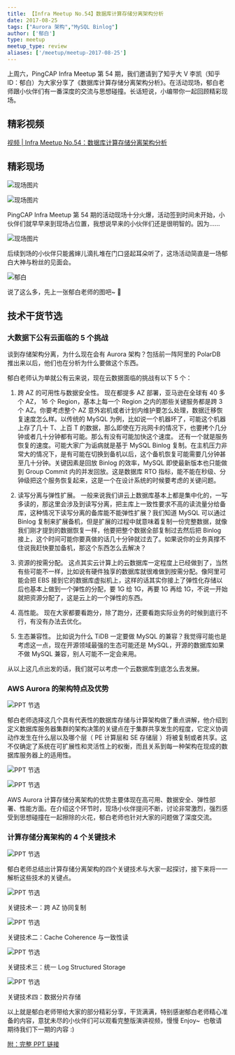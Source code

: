 ```yaml
---
title: 【Infra Meetup No.54】数据库计算存储分离架构分析
date: 2017-08-25
tags: ["Aurora 架构","MySQL Binlog"]
author: ['郁白']
type: meetup
meetup_type: review
aliases: ['/meetup/meetup-2017-08-25']
---
```



上周六，PingCAP Infra Meetup 第 54 期，我们邀请到了知乎大 V 李凯（知乎 ID：郁白）为大家分享了《数据库计算存储分离架构分析》。在活动现场，郁白老师跟小伙伴们有一番深度的交流与思想碰撞。长话短说，小编带你一起回顾精彩现场。



## 精彩视频

[视频 | Infra Meetup No.54：数据库计算存储分离架构分析](https://v.qq.com/txp/iframe/player.html?origin=https%3A%2F%2Fmp.weixin.qq.com&amp;vid=e054142e24h&amp;autoplay=false&amp;full=true&amp;show1080p=false)

## 精彩现场

![现场图片](media/meetup-54-20170825/1.jpeg)

![现场图片](media/meetup-54-20170825/2.jpeg)

PingCAP Infra Meetup 第 54 期的活动现场十分火爆，活动签到时间未开始，小伙伴们就早早来到现场占位置，我想说早来的小伙伴们还是很明智的。因为......

![现场图片](media/meetup-54-20170825/3.jpeg)

后续到场的小伙伴只能酱婶儿滴扎堆在门口竖起耳朵听了，这场活动简直是一场郁白大神与粉丝的见面会。

![郁白](media/meetup-54-20170825/4.jpeg)

说了这么多，先上一张郁白老师的图吧~ 🙂



## 技术干货节选


### **大数据下公有云面临的 5 个挑战**


谈到存储架构分离，为什么现在会有 Aurora 架构？包括前一阵阿里的 PolarDB 推出来以后，他们也在分析为什么要做这个东西。

郁白老师认为单就公有云来说，现在云数据面临的挑战有以下 5 个：


1. 跨 AZ 的可用性与数据安全性。 现在都提多 AZ 部署，亚马逊在全球有 40 多个 AZ，
16 个 Region，基本上每一个 Region 之内的那些关键服务都是跨 3 个 AZ。你要考虑整个 AZ 意外宕机或者计划内维护要怎么处理，数据迁移恢复速度怎么样。以传统的 MySQL 为例，比如说一个机器坏了，可能这个机器上存了几十 T、上百 T 的数据，那么即使在万兆网卡的情况下，也要拷个几分钟或者几十分钟都有可能。那么有没有可能加快这个速度。
还有一个就是服务恢复的速度。可能大家广为诟病就是基于 MySQL Binlog 复制。在主机压力非常大的情况下，是有可能在切换到备机以后，这个备机恢复可能需要几分钟甚至几十分钟。关键因素是回放 Binlog 的效率，MySQL 即使最新版本也只能做到 Group Commit 内的并发回放。这是数据库 RTO 指标，能不能在秒级、分钟级把这个服务恢复起来，这是一个在设计系统的时候要考虑的关键问题。

2. 读写分离与弹性扩展。 一般来说我们讲云上数据库基本上都是集中化的，一写多读的，那这里会涉及到读写分离，把主库上一致性要求不高的读流量分给备库，这种情况下读写分离的备库能不能弹性扩展？我们知道 MySQL 可以通过 Binlog 复制来扩展备机，但是扩展的过程中就意味着复制一份完整数据，就像我们刚才提到的数据恢复一样，他要把整个数据全部复制过去然后把 Binlog 接上，这个时间可能你要真做的话几十分钟就过去了。如果说你的业务真撑不住说我赶快要加备机，那这个东西怎么去解决？


3. 资源的按需分配。 这点其实云计算上的云数据库一定程度上已经做到了，当然有些可能不一样，比如说有硬件独享的数据库就很难做到按需分配。像阿里可能会把 EBS 接到它的数据库虚拟机上，这样的话其实你接上了弹性化存储以后也基本上做到一个弹性的分配，要 1G 给 1G，再要 1G 再给 1G，不说一开始就把资源分配了，这是云上的一个弹性的东西。


4. 高性能。 现在大家都要看跑分，除了跑分，还要看跑实际业务的时候到底行不行，有没有办法去优化。


5. 生态兼容性。 比如说为什么 TiDB 一定要做 MySQL 的兼容？我觉得可能也是考虑这一点，现在开源领域最强的生态可能还是 MySQL，开源的数据库如果不做 MySQL 兼容，别人可能不一定会来用。

从以上这几点出发的话，我们就可以考虑一个云数据库到底怎么去发展。


### **AWS Aurora 的架构特点及优势**

![PPT 节选](media/meetup-54-20170825/5.jpeg)

郁白老师选择这几个具有代表性的数据库存储与计算架构做了重点讲解，他介绍到定义数据库服务器集群的架构决策的关键点在于集群共享发生的程度，它定义协调动作发生在什么层以及哪个层（ PE 计算层和 SE 存储层 ）将被复制或者共享。这不仅确定了系统在可扩展性和灵活性上的权衡，而且关系到每一种架构在现成的数据库服务器上的适用性。

![PPT 节选](media/meetup-54-20170825/6.jpeg)

![PPT 节选](media/meetup-54-20170825/7.jpeg)

AWS Aurora 计算存储分离架构的优势主要体现在高可用、数据安全、弹性部署、性能方面。在介绍这个环节时，现场小伙伴提问不断，讨论非常激烈，强烈感受到思想碰撞在一起擦除的火花，郁白老师也针对大家的问题做了深度交流。


### **计算存储分离架构的 4 个关键技术**


![PPT 节选](media/meetup-54-20170825/8.jpeg)

郁白老师总结出计算存储分离架构的四个关键技术与大家一起探讨，接下来将一一解析这些技术的关键点。

![PPT 节选](media/meetup-54-20170825/9.jpeg)

关键技术一：跨 AZ 协同复制

![PPT 节选](media/meetup-54-20170825/10.jpeg)

关键技术二：Cache Coherence 与一致性读

![PPT 节选](media/meetup-54-20170825/11.jpeg)

关键技术三：统一 Log Structured Storage

![PPT 节选](media/meetup-54-20170825/12.jpeg)

关键技术四：数据分片存储

以上就是郁白老师带给大家的部分精彩分享，干货满满，特别感谢郁白老师精心准备的内容，意犹未尽的小伙伴们可以观看完整版演讲视频，慢慢 Enjoy~  也敬请期待我们下一期的内容 :)

[附：完整 PPT 链接](https://eyun.baidu.com/s/3eS8G4Si)


